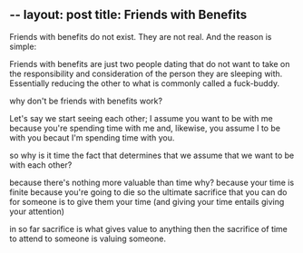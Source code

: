 --
layout: post
title: Friends with Benefits
--

Friends with benefits do not exist. They are not real. And the reason is simple:

Friends with benefits are just two people dating that do not want to take on the responsibility and consideration of the person they are sleeping with. Essentially reducing the other to what is commonly called a fuck-buddy.

why don't be friends with benefits work?

Let's say we start seeing each other; I assume you want to be with me because you're spending time with me and, likewise, you assume I to be with you becaut I'm spending time with you.

so why is it time the fact that determines that we assume that we want to be with each other?

because there's nothing more valuable than time why? because your time is finite because you're going to die so the ultimate sacrifice that you can do for someone is to give them your time (and giving your time entails giving your attention)

in so far sacrifice is what gives value to anything then the sacrifice of time to attend to someone is valuing someone.